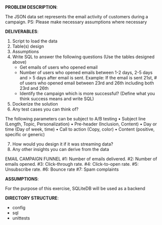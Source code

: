 <b>PROBLEM DESCRIPTION</b>:

The JSON data set represents the email activity of customers during a campaign.
PS: Please make necessary assumptions where necessary 

<b>DELIVERABLES</b>:
1) Script to load the data
2) Table(s) design 
3) Assumptions
4) Write SQL to answer the following questions (Use the tables designed above) 
   - Get emails of users who opened email
   - Number of users who opened emails between 1-2 days, 2-5 days and > 5 days after email is sent. Example: If the email is sent 21st, # of users who opened email between 23rd and 26th including both 23rd and 26th
   - Identify the campaign which is more successful? (Define what you think success means and write SQL) 
5) Dockerize the solution
6) Any test cases you can think of?

The following parameters can be subject to A/B testing
•	Subject line (Length, Topic, Personalization)
•	Pre-header (Inclusion, Content)
•	Day or time (Day of week, time)
•	Call to action (Copy, color)
•	Content (positive, specific or generic)


7) How would you design it if it was streaming data?
8) Any other insights you can derive from the data 

EMAIL CAMPAIGN FUNNEL
#1: Number of emails delivered.
#2: Number of emails opened.
#3: Click-through rate.
#4: Click-to-open rate.
#5: Unsubscribe rate.
#6: Bounce rate
#7: Spam complaints 


<b>ASSUMPTIONS</b>:

For the purpose of this exercise, SQLiteDB will be used as a backend

<b>DIRECTORY STRUCTURE</b>:

- config
- sql
- unittests


